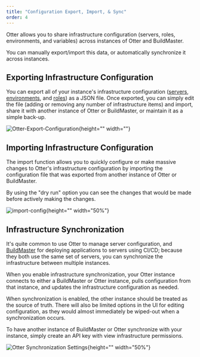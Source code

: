 ```yaml
---
title: "Configuration Export, Import, & Sync"
order: 4
---
```


Otter allows you to share infrastructure configuration (servers, roles, environments, and variables) across instances of Otter and BuildMaster.

You can manually export/import this data, or automatically synchronize it across instances.

## Exporting Infrastructure Configuration
You can export all of your instance's infrastructure configuration ([servers](/docs/otter/connecting-to-your-servers-with-otter/otter-servers-in-otter), [environments](/docs/otter/connecting-to-your-servers-with-otter/otter-modeling-infrastructure-environments), and [roles](/docs/otter/connecting-to-your-servers-with-otter/otter-modeling-infrastructure-server-roles)) as a JSON file. Once exported, you can simply edit the file (adding or removing any number of infrastructure items) and import, share it with another instance of Otter or BuildMaster, or maintain it as a simple back-up.

![Otter-Export-Configuration](/resources/docs/export-config.png){height="" width=""}

## Importing Infrastructure Configuration
The import function allows you to quickly configure or make massive changes to Otter's infrastructure configuration by importing the configuration file that was exported from another instance of Otter or BuildMaster.

By using the "dry run" option you can see the changes that would be made before actively making the changes.

![import-config](/resources/docs/import-config.png){height="" width="50%"}

## Infrastructure Synchronization
It's quite common to use Otter to manage server configuration, and [BuildMaster](/docs/buildmaster/overview) for deploying applications to servers using CI/CD; because they both use the same set of servers, you can synchronize the infrastructure between multiple instances.

When you enable infrastructure synchronization, your Otter instance connects to either a BuildMaster or Otter instance, pulls configuration from that instance, and updates the infrastructure configuration as needed.

When synchronization is enabled, the other instance should be treated as the source of truth. There will also be limited options in the UI for editing configuration, as they would almost immediately be wiped-out when a synchronization occurs.

To have another instance of BuildMaster or Otter synchronize with your instance, simply create an API key with view infrastructure permissions.

![Otter Synchronization Settings](/resources/docs/otter-servers-syncsettings.png){height="" width="50%"}
